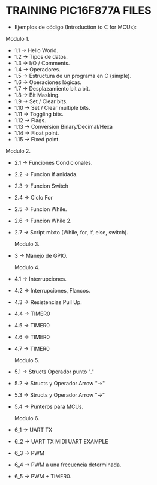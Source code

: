 # TRAINING PIC16F877A FILES

- Ejemplos de código (Introduction to C for MCUs):

Modulo 1.
- 1.1 -> Hello World.  
- 1.2 -> Tipos de datos.
- 1.3 -> I/O / Comments.
- 1.4 -> Operadores.
- 1.5 -> Estructura de un programa en C (simple).
- 1.6 -> Operaciones lógicas.
- 1.7 -> Desplazamiento bit a bit.
- 1.8 -> Bit Masking. 
- 1.9 -> Set / Clear bits.
- 1.10 -> Set / Clear multiple bits.
- 1.11 -> Toggling bits.
- 1.12 -> Flags.
- 1.13 -> Conversion Binary/Decimal/Hexa
- 1.14 -> Float point.
- 1.15 -> Fixed point.

Modulo 2.
- 2.1 -> Funciones Condicionales.
- 2.2 -> Funcion If anidada.
- 2.3 -> Funcion Switch
- 2.4 -> Ciclo For
- 2.5 -> Funcion While.
- 2.6 -> Funcion While 2.
- 2.7 -> Script mixto (While, for, if, else, switch).

  Modulo 3.
- 3 -> Manejo de GPIO.

  Modulo 4.
- 4.1 -> Interrupciones.
- 4.2 -> Interrupciones, Flancos.
- 4.3 -> Resistencias Pull Up.
- 4.4 -> TIMER0
- 4.5 -> TIMER0
- 4.6 -> TIMER0
- 4.7 -> TIMER0

   Modulo 5.
 - 5.1 -> Structs Operador punto "."
 - 5.2 -> Structs y Operador Arrow "->"
 - 5.3 -> Structs y Operador Arrow "->"
 - 5.4 -> Punteros para MCUs.
   
   Modulo 6.
 - 6_1 -> UART TX
 - 6_2 -> UART TX MIDI UART EXAMPLE
 - 6_3 -> PWM
 - 6_4 -> PWM a una frecuencia determinada.
 - 6_5 -> PWM + TIMER0.

 
